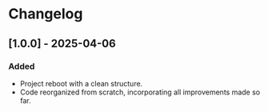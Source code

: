 # Changelog
## [1.0.0] - 2025-04-06

### Added
- Project reboot with a clean structure.
- Code reorganized from scratch, incorporating all improvements made so far.

